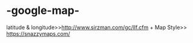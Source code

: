 # -google-map-
latitude &amp; longitude>>http://www.sirzman.com/gc/llf.cfm + Map Style>> https://snazzymaps.com/
